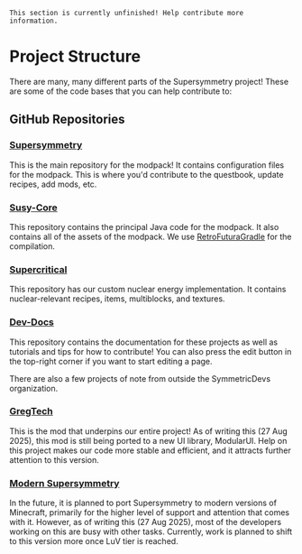 ```admonish warning "TODO"
This section is currently unfinished! Help contribute more information.
```

# Project Structure

There are many, many different parts of the Supersymmetry project! These are some of the code bases that you can help contribute to: 

## GitHub Repositories

### [Supersymmetry](https://github.com/SymmetricDevs/Supersymmetry)

This is the main repository for the modpack! It contains configuration files for the modpack. This is where you'd contribute to the questbook, update recipes, add mods, etc.

### [Susy-Core](https://github.com/SymmetricDevs/Susy-Core)

This repository contains the principal Java code for the modpack. It also contains all of the assets of the modpack. We use [RetroFuturaGradle](https://github.com/GTNewHorizons/RetroFuturaGradle) for the compilation.

### [Supercritical](https://github.com/SymmetricDevs/Supercritical)

This repository has our custom nuclear energy implementation. It contains nuclear-relevant recipes, items, multiblocks, and textures.

### [Dev-Docs](https://github.com/SymmetricDevs/Dev-Docs)

This repository contains the documentation for these projects as well as tutorials and tips for how to contribute! You can also press the edit button in the top-right corner if you want to start editing a page.

There are also a few projects of note from outside the SymmetricDevs organization.

### [GregTech](https://github.com/GregTechCEu/GregTech)

This is the mod that underpins our entire project! As of writing this (27 Aug 2025), this mod is still being ported to a new UI library, ModularUI. Help on this project makes our code more stable and efficient, and it attracts further attention to this version.

### [Modern Supersymmetry](https://github.com/ModernSymmetricDevs)

In the future, it is planned to port Supersymmetry to modern versions of Minecraft, primarily for the higher level of support and attention that comes with it. However, as of writing this (27 Aug 2025), most of the developers working on this are busy with other tasks. Currently, work is planned to shift to this version more once LuV tier is reached.